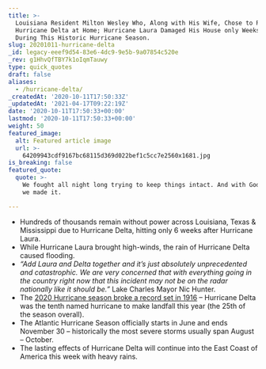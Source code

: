 ```yaml
---
title: >-
  Louisiana Resident Milton Wesley Who, Along with His Wife, Chose to Ride Out
  Hurricane Delta at Home; Hurricane Laura Damaged His House only Weeks Earlier
  During This Historic Hurricane Season.
slug: 20201011-hurricane-delta
_id: legacy-eeef9d54-83e6-4dc9-9e5b-9a07854c520e
_rev: g1HhvQfTBY7k1oIqmTauwy
type: quick_quotes
draft: false
aliases:
  - /hurricane-delta/
_createdAt: '2020-10-11T17:50:33Z'
_updatedAt: '2021-04-17T09:22:19Z'
date: '2020-10-11T17:50:33+00:00'
lastmod: '2020-10-11T17:50:33+00:00'
weight: 50
featured_image:
  alt: Featured article image
  url: >-
    64209943cdf9167bc68115d369d022bef1c5cc7e2560x1681.jpg
is_breaking: false
featured_quote:
  quote: >-
    We fought all night long trying to keep things intact. And with God’s help
    we made it.

---
```

* Hundreds of thousands remain without power across Louisiana, Texas & Mississippi due to Hurricane Delta, hitting only 6 weeks after Hurricane Laura.
* While Hurricane Laura brought high-winds, the rain of Hurricane Delta caused flooding.
* _“Add Laura and Delta together and it’s just absolutely unprecedented and catastrophic. We are very concerned that with everything going in the country right now that this incident may not be on the radar nationally like it should be.”_ Lake Charles Mayor Nic Hunter.
* The [2020 Hurricane season broke a record set in 1916](https://abc7ny.com/weather/2020-hurricane-season-breaks-1916-record/6919871/) – Hurricane Delta was the tenth named hurricane to make landfall this year (the 25th of the season overall).
* The Atlantic Hurricane Season officially starts in June and ends November 30 – historically the most severe storms usually span August – October.
* The lasting effects of Hurricane Delta will continue into the East Coast of America this week with heavy rains.